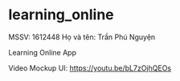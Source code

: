# learning_online

MSSV: 1612448
Họ và tên: Trần Phú Nguyện

Learning Online App

Video Mockup UI: https://youtu.be/bL7zOjhQEOs
